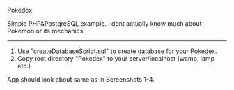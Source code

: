 Pokedex

Simple PHP&PostgreSQL example. I dont actually know much about Pokemon or its mechanics.

-------------
1. Use "createDatabaseScript.sql" to create database for your Pokedex.
2. Copy root directory "Pokedex" to your server/localhost (wamp, lamp etc.)

App should look about same as in Screenshots 1-4.







